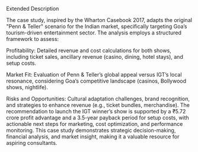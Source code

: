 Extended Description

The case study, inspired by the Wharton Casebook 2017, adapts the original "Penn & Teller" scenario for the Indian market, specifically targeting Goa’s tourism-driven entertainment sector. The analysis employs a structured framework to assess:





Profitability: Detailed revenue and cost calculations for both shows, including ticket sales, ancillary revenue (casino, dining, hotel stays), and setup costs.



Market Fit: Evaluation of Penn & Teller’s global appeal versus IGT’s local resonance, considering Goa’s competitive landscape (casinos, Bollywood shows, nightlife).



Risks and Opportunities: Cultural adaptation challenges, brand recognition, and strategies to enhance revenue (e.g., ticket bundles, merchandise). The recommendation to launch the IGT winner’s show is supported by a ₹5.72 crore profit advantage and a 3.5-year payback period for setup costs, with actionable next steps for marketing, cost optimization, and performance monitoring. This case study demonstrates strategic decision-making, financial analysis, and market insight, making it a valuable resource for aspiring consultants.
